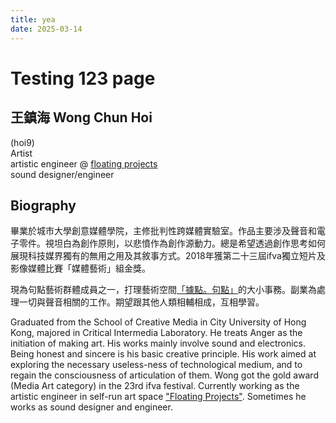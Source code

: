 ```yaml
---
title: yea
date: 2025-03-14
---
```


# Testing 123 page

## 王鎮海 Wong Chun Hoi

(hoi9)  
Artist  
artistic engineer @ [floating projects](https:///floatingprojectscollective.net)   
sound designer/engineer



## **Biography**

畢業於城市大學創意媒體學院，主修批判性跨媒體實驗室。作品主要涉及聲音和電子零件。視坦白為創作原則，以悲憤作為創作源動力。總是希望透過創作思考如何展現科技媒界獨有的無用之用及其敘事方式。2018年獲第二十三屆ifva獨立短片及影像媒體比賽「媒體藝術」組金獎。

現為句點藝術群體成員之一，打理藝術空間[「據點。句點」](https://floatingprojectscollective.net/)的大小事務。副業為處理一切與聲音相關的工作。期望跟其他人類相輔相成，互相學習。


Graduated from the School of Creative Media in City University of Hong Kong, majored in Critical Intermedia Laboratory. He treats Anger as the initiation of making art. His works mainly involve sound and electronics. Being honest and sincere is his basic creative principle. His work aimed at exploring the necessary useless-ness of technological medium, and to regain the consciousness of articulation of them. Wong got the gold award (Media Art category) in the 23rd ifva festival.
Currently working as the artistic engineer in self-run art space ["Floating Projects"](https://floatingprojectscollective.net). Sometimes he works as sound designer and engineer.

